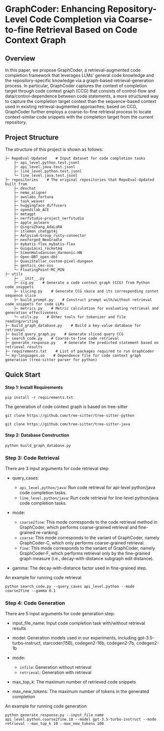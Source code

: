 # GraphCoder: Enhancing Repository-Level Code Completion via Coarse-to-fine Retrieval Based on Code Context Graph

## Overview

In this paper, we propose GraphCoder, a retrieval-augmented code completion framework that leverages LLMs' general code knowledge and the repository-specific knowledge via a graph-based retrieval-generation process. In particular, GraphCoder captures the context of completion target through code context graph (CCG) that consists of control-flow and data/control-dependence between code statements, a more structured way to capture the completion target context than the sequence-based context used in existing retrieval-augmented approaches; based on CCG, GraphCoder further employs a coarse-to-fine retrieval process to locate context-similar code snippets with the completion target from the current repository.

## Project Structure

The structure of this project is shown as follows:

```
├─ RepoEval-Updated    # Input dataset for code completion tasks
    ├─ api_level.python.test.jsonl
    ├─ api_level.java.test.jsonl
    ├─ line_level.python.test.jsonl
    └─ line_level.java.test.jsonl
├─ repositories    # The original repositories that RepoEval-Updated built from
    ├─ devchat
    ├─ nemo_aligner
    ├─ awslabs_fortuna
    ├─ task_weaver
    ├─ huggingface_diffusers
    ├─ opendilab_ACE
    ├─ metagpt
    ├─ nerfstudio-project_nerfstudio
    ├─ apple_axlearn
    ├─ QingruZhang_AdaLoRA
    ├─ itlemon_chatgpt4j
    ├─ Aelysium-Group_rusty-connector
    ├─ neoforged_NeoGradle
    ├─ mybatis-flex_mybatis-flex
    ├─ Guiqu1aixi_rocketmq
    ├─ SimonHalvdansson_Harmonic-HN
    ├─ Open-DBT_open-dbt
    ├─ QuasiStellar_custom-pixel-dungeon
    ├─ gentics_cms-oss
    └─ FloatingPoint-MC_MIN
├─ utils
    ├─ __init__.py
    ├─ ccg.py    # Generate a code context graph (CCG) from Python code snippets
    ├─ slicing.py    # Generate CCG skuce and its corresponding contet sequence slice
    ├─ build_prompt.py    # Construct prompt with/without retrieval code snippets for code LLMs
    ├─ metrics.py    # Metric calculation for evaluating retrieval and generation effectiveness
    └─ utils.py    # Other tools for tokenizer and file reading/writing
├─ build_graph_database.py    # Build a key-value database for retrieval
├─ build_query_graph.py    # Generate sliced query CCG
├─ search_code.py    # Coarse-to-fine code retrieval
├─ generate_response.py    # Generate the predicted statement based on retrieval results
├─ requirements.txt    # List of packages required to run GraphCoder
└─ my-languages.so    # Dependence file for code context graph generation (tree-sitter parser for python)
```

## Quick Start

#### Step 1: Install Requirements

```
pip install -r requirements.txt
```

The generation of code context graph is based on tree-sitter
```
git clone https://github.com/tree-sitter/tree-sitter-python
```
```
git clone https://github.com/tree-sitter/tree-sitter-java
```
#### Step 2: Database Construction

```
python build_graph_database.py
```

### Step 3: Code Retrieval

There are 3 input arguments for code retrieval step:

  - query_cases: 
    - `api_level.python/java`: Run code retrieval for api-level python/java code completion tasks.
    - `line_level.python/java`: Run code retrieval for line-level python/java code completion tasks.

  - mode:
    - `coarse2fine`: This mode corresponds to the code retrieval method in GraphCoder, which performs coarse-grained retrieval and fine-grained re-ranking.
    - `coarse`: This mode corresponds to the variant of GraphCoder, namely GraphCoder-C, which only performs coarse-grained retrieval.
    - `fine`: This mode corresponds to the variant of GraphCoder, namely GraphCoder-F, which performs retrieval only by the fine-grained graph measure (i.e., decay-with-distance subgraph edit distance).

  - gamma: The decay-with-distance factor used in fine-grained step.
    
An example for running code retrieval

```
python search_code.py --query_cases api_level.python --mode coarse2fine --gamma 0.1
```

### Step 4: Code Generation

There are 5 input arguments for code generation step:

  - input_file_name: Input code completion task with/without retrieval results

  - model: Generation models used in our experiments, including gpt-3.5-turbo-instruct, starcoder(15B), codegen2-16b, codegen2-7b, codegen2-1b

  - mode:
    - `infile`: Generation without retrieval
    - `retrieval`: Generation with retrieval

  - max_top_k: The maximum number of retrieved code snippets

  - max_new_tokens: The maximum number of tokens in the generated completion

    
An example for running code generation

```
python generate_response.py --input_file_name api_level.python.coarse2fine.10 --model gpt-3.5-turbo-instruct --mode retrieval --max_top_k 10 --max_new_tokens 100
```
